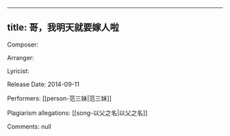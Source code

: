 
---
title: 哥，我明天就要嫁人啦
---
Composer: 

Arranger: 

Lyricist: 

Release Date: 2014-09-11

Performers: [[person-范三妹|范三妹]]

Plagiarism allegations:
[[song-以父之名|以父之名]]

Comments:
null
